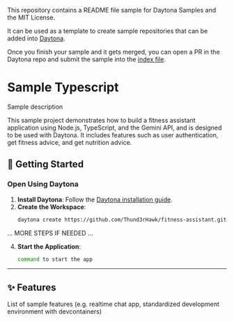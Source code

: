 This repository contains a README file sample for Daytona Samples and the MIT License.

It can be used as a template to create sample repositories that can be added into [Daytona](https://github.com/daytonaio/daytona).

Once you finish your sample and it gets merged, you can open a PR in the Daytona repo and submit the sample into the [index file](https://github.com/daytonaio/daytona/blob/main/hack/samples/index.json).

# Sample Typescript

Sample description

This sample project demonstrates how to build a fitness assistant application using Node.js, TypeScript, and the Gemini API, and is designed to be used with Daytona. It includes features such as user authentication, get fitness advice, and get nutrition advice.


## 🚀 Getting Started  

### Open Using Daytona  

1. **Install Daytona**: Follow the [Daytona installation guide](https://www.daytona.io/docs/installation/installation/).  
2. **Create the Workspace**:  
   ```bash  
   daytona create https://github.com/Thund3rHawk/fitness-assistant.git 
   ```  

... MORE STEPS IF NEEDED ...

4. **Start the Application**:  
   ```bash  
   command to start the app
   ```  

---

## ✨ Features  

List of sample features (e.g. realtime chat app, standardized development environment with devcontainers)
